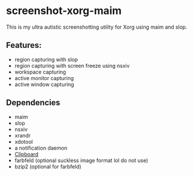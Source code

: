 # screenshot-xorg-maim

This is my ultra autistic screenshotting utility for Xorg using maim and slop.

## Features:

- region capturing with slop
- region capturing with screen freeze using nsxiv
- workspace capturing
- active monitor capturing
- active window capturing

## Dependencies

- maim
- slop
- nsxiv
- xrandr
- xdotool
- a notification daemon
- [Clipboard](https://github.com/Slackadays/Clipboard)
- farbfeld (optional suckless image format lol do not use)
- bzip2 (optional for farbfeld)
